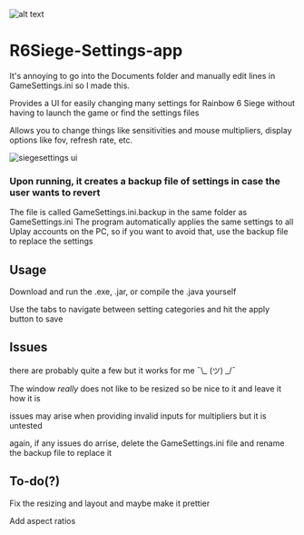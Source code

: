 ![alt text](https://github.com/rakib-shahid/Siege-Settings-app/blob/main/res/r6s48.png?raw=true)


# R6Siege-Settings-app

It's annoying to go into the Documents folder and manually edit lines in GameSettings.ini so I made this.

Provides a UI for easily changing many settings for Rainbow 6 Siege without having to launch the game or find the settings files

Allows you to change things like sensitivities and mouse multipliers, display options like fov, refresh rate, etc.

![siegesettings ui](https://user-images.githubusercontent.com/95511504/172519069-51b9271b-8691-49a4-922b-28ccfa36313c.png)


### Upon running, it creates a backup file of settings in case the user wants to revert

The file is called GameSettings.ini.backup in the same folder as GameSettings.ini
The program automatically applies the same settings to all Uplay accounts on the PC, so if you want to avoid that, use the backup file to replace the settings

## Usage

Download and run the .exe, .jar, or compile the .java yourself

Use the tabs to navigate between setting categories and hit the apply button to save

## Issues

there are probably quite a few but it works for me ¯\\_ (ツ) _/¯

The window *really* does not like to be resized so be nice to it and leave it how it is

issues may arise when providing invalid inputs for multipliers but it is untested

again, if any issues do arrise, delete the GameSettings.ini file and rename the backup file to replace it

## To-do(?)

Fix the resizing and layout and maybe make it prettier

Add aspect ratios
